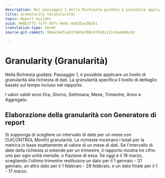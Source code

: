 ```yaml
---
description: Nel passaggio 1 della Richiesta guidata è possibile applicare un livello di granularità alla richiesta di dati. La granularità specifica il livello di dettaglio basato sul tempo incluso nel rapporto.
title: Granularity (Granularità)
topic: Report builder
uuid: 948b3ff2-fcff-45fc-9e8c-8a025ac562b1
translation-type: tm+mt
source-git-commit: 99ee24efaa517e8da700c67818c111c4aa90dc02

---
```



# Granularity (Granularità)

Nella Richiesta guidata: Passaggio 1, è possibile applicare un livello di granularità alla richiesta di dati. La granularità specifica il livello di dettaglio basato sul tempo incluso nel rapporto.

I valori validi sono Ora, Giorno, Settimana, Mese, Trimestre, Anno e Aggregato.

## Elaborazione della granularità con Generatore di report

Si supponga di scegliere un intervallo di date per un mese con [!UICONTROL Month] granularità. Le richieste mostrano i totali per la metrica in base esattamente al valore di un mese di dati. Se l&#39;intervallo di date della richiesta si estende per un trimestre, il rapporto mostra tre cifre: uno per ogni unità mensile, o frazione di essa. Se oggi è il 18 marzo, scegliendo l&#39;ultimo trimestre restituisce un dato per il 1 gennaio - 31 gennaio, un altro dato per il 1 febbraio - 28 febbraio, e un dato finale per il 1 - 17 marzo.
